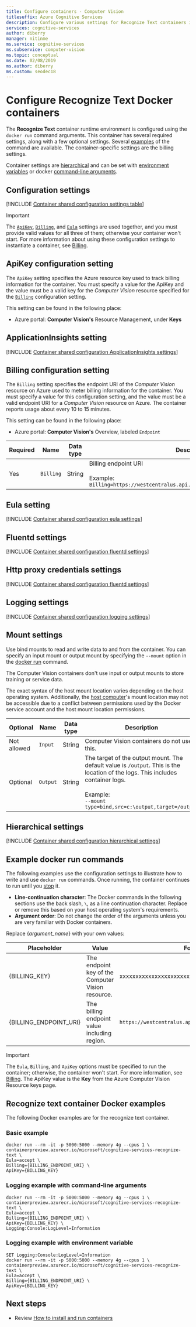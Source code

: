 ```yaml
---
title: Configure containers - Computer Vision
titlesuffix: Azure Cognitive Services
description: Configure various settings for Recognize Text containers in Computer Vision.
services: cognitive-services
author: diberry
manager: nitinme
ms.service: cognitive-services
ms.subservice: computer-vision
ms.topic: conceptual
ms.date: 02/08/2019
ms.author: diberry
ms.custom: seodec18
---
```


# Configure Recognize Text Docker containers

The **Recognize Text** container runtime environment is configured using the `docker run` command arguments. This container has several required settings, along with a few optional settings. Several [examples](#example-docker-run-commands) of the command are available. The container-specific settings are the billing settings. 

Container settings are [hierarchical](#hierarchical-settings) and can be set with [environment variables](#environment-variable-settings) or docker [command-line arguments](#command-line-argument-settings).

## Configuration settings

[!INCLUDE [Container shared configuration settings table](../../../includes/cognitive-services-containers-configuration-shared-settings-table.md)]

> [!IMPORTANT]
> The [`ApiKey`](#apikey-configuration-setting), [`Billing`](#billing-configuration-setting), and [`Eula`](#eula-setting) settings are used together, and you must provide valid values for all three of them; otherwise your container won't start. For more information about using these configuration settings to instantiate a container, see [Billing](computer-vision-how-to-install-containers.md).

## ApiKey configuration setting

The `ApiKey` setting specifies the Azure resource key used to track billing information for the container. You must specify a value for the ApiKey and the value must be a valid key for the _Computer Vision_ resource specified for the [`Billing`](#billing-configuration-setting) configuration setting.

This setting can be found in the following place:

* Azure portal: **Computer Vision's** Resource Management, under **Keys**

## ApplicationInsights setting

[!INCLUDE [Container shared configuration ApplicationInsights settings](../../../includes/cognitive-services-containers-configuration-shared-settings-application-insights.md)]

## Billing configuration setting

The `Billing` setting specifies the endpoint URI of the _Computer Vision_ resource on Azure used to meter billing information for the container. You must specify a value for this configuration setting, and the value must be a valid endpoint URI for a _Computer Vision_ resource on Azure. The container reports usage about every 10 to 15 minutes.

This setting can be found in the following place:

* Azure portal: **Computer Vision's** Overview, labeled `Endpoint`

|Required| Name | Data type | Description |
|--|------|-----------|-------------|
|Yes| `Billing` | String | Billing endpoint URI<br><br>Example:<br>`Billing=https://westcentralus.api.cognitive.microsoft.com/vision/v1.0` |

## Eula setting

[!INCLUDE [Container shared configuration eula settings](../../../includes/cognitive-services-containers-configuration-shared-settings-eula.md)]

## Fluentd settings

[!INCLUDE [Container shared configuration fluentd settings](../../../includes/cognitive-services-containers-configuration-shared-settings-fluentd.md)]

## Http proxy credentials settings

[!INCLUDE [Container shared configuration fluentd settings](../../../includes/cognitive-services-containers-configuration-shared-settings-http-proxy.md)]

## Logging settings
 
[!INCLUDE [Container shared configuration logging settings](../../../includes/cognitive-services-containers-configuration-shared-settings-logging.md)]

## Mount settings

Use bind mounts to read and write data to and from the container. You can specify an input mount or output mount by specifying the `--mount` option in the [docker run](https://docs.docker.com/engine/reference/commandline/run/) command.

The Computer Vision containers don't use input or output mounts to store training or service data. 

The exact syntax of the host mount location varies depending on the host operating system. Additionally, the [host computer](computer-vision-how-to-install-containers.md#the-host-computer)'s mount location may not be accessible due to a conflict between permissions used by the Docker service account and the host mount location permissions. 

|Optional| Name | Data type | Description |
|-------|------|-----------|-------------|
|Not allowed| `Input` | String | Computer Vision containers do not use this.|
|Optional| `Output` | String | The target of the output mount. The default value is `/output`. This is the location of the logs. This includes container logs. <br><br>Example:<br>`--mount type=bind,src=c:\output,target=/output`|

## Hierarchical settings

[!INCLUDE [Container shared configuration hierarchical settings](../../../includes/cognitive-services-containers-configuration-shared-hierarchical-settings.md)]

## Example docker run commands 

The following examples use the configuration settings to illustrate how to write and use `docker run` commands.  Once running, the container continues to run until you [stop](computer-vision-how-to-install-containers.md#stop-the-container) it.

* **Line-continuation character**: The Docker commands in the following sections use the back slash, `\`, as a line continuation character. Replace or remove this based on your host operating system's requirements. 
* **Argument order**: Do not change the order of the arguments unless you are very familiar with Docker containers.

Replace {_argument_name_} with your own values:

| Placeholder | Value | Format or example |
|-------------|-------|---|
|{BILLING_KEY} | The endpoint key of the Computer Vision resource. |xxxxxxxxxxxxxxxxxxxxxxxxxxxxxxxx|
|{BILLING_ENDPOINT_URI} | The billing endpoint value including region.|`https://westcentralus.api.cognitive.microsoft.com/vision/v1.0`|

> [!IMPORTANT]
> The `Eula`, `Billing`, and `ApiKey` options must be specified to run the container; otherwise, the container won't start.  For more information, see [Billing](computer-vision-how-to-install-containers.md#billing).
> The ApiKey value is the **Key** from the Azure Computer Vision Resource keys page. 

## Recognize text container Docker examples

The following Docker examples are for the recognize text container. 

### Basic example 

  ```
  docker run --rm -it -p 5000:5000 --memory 4g --cpus 1 \
  containerpreview.azurecr.io/microsoft/cognitive-services-recognize-text \
  Eula=accept \
  Billing={BILLING_ENDPOINT_URI} \
  ApiKey={BILLING_KEY} 
  ```

### Logging example with command-line arguments

  ```
  docker run --rm -it -p 5000:5000 --memory 4g --cpus 1 \
  containerpreview.azurecr.io/microsoft/cognitive-services-recognize-text \
  Eula=accept \
  Billing={BILLING_ENDPOINT_URI} \
  ApiKey={BILLING_KEY} \
  Logging:Console:LogLevel=Information
  ```

### Logging example with environment variable

  ```
  SET Logging:Console:LogLevel=Information
  docker run --rm -it -p 5000:5000 --memory 4g --cpus 1 \
  containerpreview.azurecr.io/microsoft/cognitive-services-recognize-text \
  Eula=accept \
  Billing={BILLING_ENDPOINT_URI} \
  ApiKey={BILLING_KEY}
  ```

## Next steps

* Review [How to install and run containers](computer-vision-how-to-install-containers.md)

